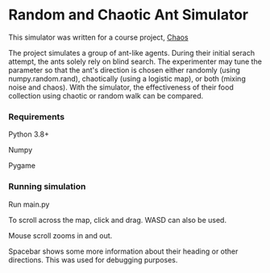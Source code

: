 # Random and Chaotic Ant Simulator

This simulator was written for a course project, [Chaos](http://www.matfys.lth.se/education/FMFN05/)

The project simulates a group of ant-like agents. During their initial serach attempt, the ants solely rely on blind search. The experimenter may tune the parameter so that the ant's direction is chosen either randomly (using numpy.random.rand), chaotically (using a logistic map), or both (mixing noise and chaos). With the simulator, the effectiveness of their food collection using chaotic or random walk can be compared.

### Requirements


Python 3.8+

Numpy

Pygame

### Running simulation


Run main.py

To scroll across the map, click and drag. WASD can also be used.

Mouse scroll zooms in and out.

Spacebar shows some more information about their heading or other directions. This was used for debugging purposes.

